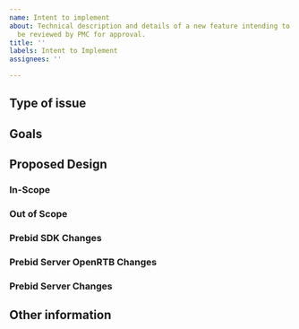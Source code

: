 ```yaml
---
name: Intent to implement
about: Technical description and details of a new feature intending to implement.   Should
  be reviewed by PMC for approval.
title: ''
labels: Intent to Implement
assignees: ''

---
```


## Type of issue
<!-- Note if this is a documentation issue, please open a ticket here instead: https://github.com/aclrys/prebid.github.io →
Intent to implement

## Description
<!-- Describe the issue -->

## Goals
<!--
  If this is a bug, please provide a list of steps to reproduce the issue
-->

## Proposed Design
<!-- Technical details -->

### In-Scope

### Out of Scope
<!-- If any -->

### Prebid SDK Changes


### Prebid Server OpenRTB Changes
<!-- If any -->

### Prebid Server Changes
<!-- If any-->


## Other information
<!-- References to related issue or PR #s, etc. -->
